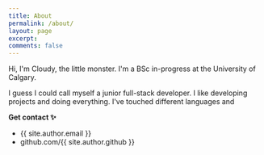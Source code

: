 ```yaml
---
title: About
permalink: /about/
layout: page
excerpt: 
comments: false
---
```


Hi, I'm Cloudy, the little monster. I'm a BSc in-progress at the University of Calgary.  

I guess I could call myself a junior full-stack developer. I like developing projects and doing everything. I've touched different languages and 

**Get contact ✨**

- {{ site.author.email }}
- github.com/{{ site.author.github }}
